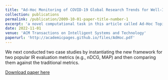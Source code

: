 ```yaml
---
title: "Ad-Hoc Monitoring of COVID-19 Global Research Trends for Well-Informed Policy Making"
collection: publications
permalink: /publication/2009-10-01-paper-title-number-1
excerpt: 'a novel computational task in this article called Ad-Hoc Topic Tracking, which is essentially a combination of zero-shot topic categorization and the spatio-temporal analysis task '
date: 2022-11-01
venue: 'ACM Transactions on Intelligent Systems and Technology'
paperurl: 'http://academicpages.github.io/files/AdHoc.pdf'
---
```

We next conducted two case studies by instantiating the new framework for two popular IR evaluation metrics (e.g., nDCG, MAP) and then comparing them against the traditional metrics.

[Download paper here](https://dl.acm.org/doi/abs/10.1145/3576901)

